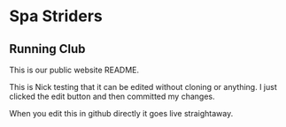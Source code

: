 # Spa Striders
## Running Club

This is our public website README.

This is Nick testing that it can be edited without cloning or anything. I just clicked the edit button and then committed my changes.

When you edit this in github directly it goes live straightaway.
